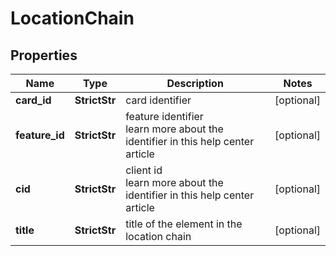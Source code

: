 # LocationChain


## Properties

| Name | Type | Description | Notes |
|------------ | ------------- | ------------- | -------------|
**card_id** | **StrictStr** | card identifier |[optional]|
**feature_id** | **StrictStr** | feature identifier<br>learn more about the identifier in this help center article |[optional]|
**cid** | **StrictStr** | client id<br>learn more about the identifier in this help center article |[optional]|
**title** | **StrictStr** | title of the element in the location chain |[optional]|
